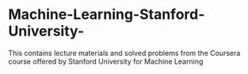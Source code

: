 # Machine-Learning-Stanford-University-
This contains lecture materials and solved problems from the Coursera course offered by Stanford University for Machine Learning
